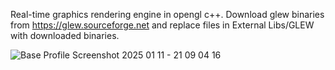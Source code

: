 Real-time graphics rendering engine in opengl c++. Download glew binaries from https://glew.sourceforge.net and replace files in External Libs/GLEW with downloaded binaries. 

![Base Profile Screenshot 2025 01 11 - 21 09 04 16](https://github.com/user-attachments/assets/01d3a78e-54bd-4301-bbef-59c601b18b3e)
